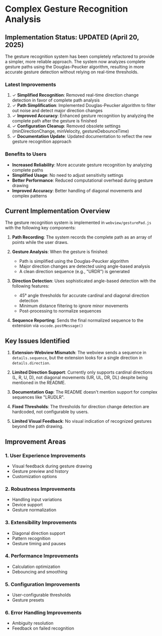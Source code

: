 # Complex Gesture Recognition Analysis

## Implementation Status: UPDATED (April 20, 2025)

The gesture recognition system has been completely refactored to provide a simpler, more reliable approach. The system now analyzes complete gesture paths using the Douglas-Peucker algorithm, resulting in more accurate gesture detection without relying on real-time thresholds.

### Latest Improvements

1. ✓ **Simplified Recognition**: Removed real-time direction change detection in favor of complete path analysis
2. ✓ **Path Simplification**: Implemented Douglas-Peucker algorithm to filter out noise and detect major direction changes
3. ✓ **Improved Accuracy**: Enhanced gesture recognition by analyzing the complete path after the gesture is finished
4. ✓ **Configuration Cleanup**: Removed obsolete settings (minDirectionChange, minVelocity, gestureDebounceTime)
5. ✓ **Documentation Update**: Updated documentation to reflect the new gesture recognition approach

### Benefits to Users

- **Increased Reliability**: More accurate gesture recognition by analyzing complete paths
- **Simplified Usage**: No need to adjust sensitivity settings
- **Better Performance**: Reduced computational overhead during gesture drawing
- **Improved Accuracy**: Better handling of diagonal movements and complex patterns

## Current Implementation Overview

The gesture recognition system is implemented in `webview/gesturePad.js` with the following key components:

1. **Path Recording**: The system records the complete path as an array of points while the user draws.

2. **Gesture Analysis**: When the gesture is finished:

   - Path is simplified using the Douglas-Peucker algorithm
   - Major direction changes are detected using angle-based analysis
   - A clean direction sequence (e.g., "URDR") is generated

3. **Direction Detection**: Uses sophisticated angle-based detection with the following features:

   - 45° angle thresholds for accurate cardinal and diagonal direction detection
   - Minimum distance filtering to ignore minor movements
   - Post-processing to normalize sequences

4. **Sequence Reporting**: Sends the final normalized sequence to the extension via `vscode.postMessage()`

## Key Issues Identified

1. **Extension-Webview Mismatch**: The webview sends a sequence in `details.sequence`, but the extension looks for a single direction in `details.direction`.

2. **Limited Direction Support**: Currently only supports cardinal directions (L, R, U, D), not diagonal movements (UR, UL, DR, DL) despite being mentioned in the README.

3. **Documentation Gap**: The README doesn't mention support for complex sequences like "LRUDLR".

4. **Fixed Thresholds**: The thresholds for direction change detection are hardcoded, not configurable by users.

5. **Limited Visual Feedback**: No visual indication of recognized gestures beyond the path drawing.

## Improvement Areas

### 1. User Experience Improvements

- Visual feedback during gesture drawing
- Gesture preview and history
- Customization options

### 2. Robustness Improvements

- Handling input variations
- Device support
- Gesture normalization

### 3. Extensibility Improvements

- Diagonal direction support
- Pattern recognition
- Gesture timing and pauses

### 4. Performance Improvements

- Calculation optimization
- Debouncing and smoothing

### 5. Configuration Improvements

- User-configurable thresholds
- Gesture presets

### 6. Error Handling Improvements

- Ambiguity resolution
- Feedback on failed recognition
